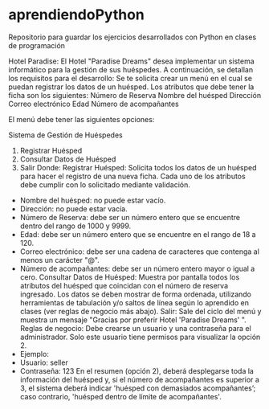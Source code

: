 # aprendiendoPython
Repositorio para guardar los ejercicios desarrollados con Python en clases de programación

Hotel Paradise:
El Hotel "Paradise Dreams" desea implementar un sistema informático para la gestión
de sus huéspedes. A continuación, se detallan los requisitos para el desarrollo:
Se te solicita crear un menú en el cual se puedan registrar los datos de un huésped. Los
atributos que debe tener la ficha son los siguientes:
Número de Reserva
Nombre del huésped
Dirección
Correo electrónico
Edad
Número de acompañantes

El menú debe tener las siguientes opciones:

Sistema de Gestión de Huéspedes
1) Registrar Huésped
2) Consultar Datos de Huésped
3) Salir
Donde:
Registrar Huésped: Solicita todos los datos de un huésped para hacer el registro de una
nueva ficha. Cada uno de los atributos debe cumplir con lo solicitado mediante
validación.
- Nombre del huésped: no puede estar vacío.
- Dirección: no puede estar vacía.
- Número de Reserva: debe ser un número entero que se encuentre dentro del rango
de 1000 y 9999.
- Edad: debe ser un número entero que se encuentre en el rango de 18 a 120.
- Correo electrónico: debe ser una cadena de caracteres que contenga al menos un
carácter "@".
- Número de acompañantes: debe ser un número entero mayor o igual a cero.
Consultar Datos de Huésped:
Muestra por pantalla todos los atributos del huésped que coincidan con el número de
reserva ingresado. Los datos se deben mostrar de forma ordenada, utilizando
herramientas de tabulación y/o saltos de línea según lo aprendido en clases (ver reglas
de negocio más abajo).
Salir:
Sale del ciclo del menú y muestra un mensaje "Gracias por preferir Hotel 'Paradise
Dreams' ".
Reglas de negocio:
Debe crearse un usuario y una contraseña para el administrador. Solo este usuario
tiene permisos para visualizar la opción 2.
- Ejemplo:
- Usuario: seller
- Contraseña: 123
En el resumen (opción 2), deberá desplegarse toda la información del huésped y, si el
número de acompañantes es superior a 3, el sistema deberá indicar 'huésped con
demasiados acompañantes’; caso contrario, 'huésped dentro de límite de
acompañantes'.